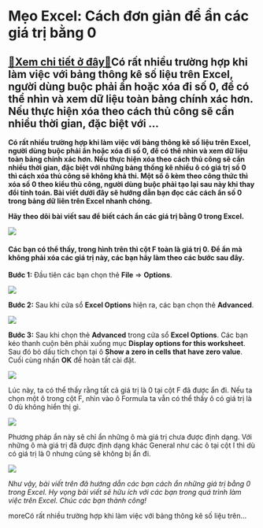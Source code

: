Mẹo Excel: Cách đơn giản để ẩn các giá trị bằng 0
=================================================

[:gift:Xem chi tiết ở đây:gift:](https://hddtvn.com/meo-excel-cach-don-gian-de-an-cac-gia-tri-bang-0/)Có rất nhiều trường hợp khi làm việc với bảng thông kê số liệu trên Excel, người dùng buộc phải ẩn hoặc xóa đi số 0, để có thể nhìn và xem dữ liệu toàn bảng chính xác hơn. Nếu thực hiện xóa theo cách thủ công sẽ cần nhiều thời gian, đặc biệt với …
-------------------------------------------------------------------------------------------------------------------------------------------------------------------------------------------------------------------------------------------------------

**Có rất nhiều trường hợp khi làm việc với bảng thông kê số liệu trên Excel, người dùng buộc phải ẩn hoặc xóa đi số 0, để có thể nhìn và xem dữ liệu toàn bảng chính xác hơn. Nếu thực hiện xóa theo cách thủ công sẽ cần nhiều thời gian, đặc biệt với những bảng thống kê nhiều ô có giá trị số 0 thì cách xóa thủ công sẽ không khả thi. Một số ô kèm theo công thức thì xóa số 0 theo kiểu thủ công, người dùng buộc phải tạo lại sau này khi thay đổi tính toán. Bài viết dưới đây sẽ hướng dẫn bạn đọc các cách ẩn số 0 trong bảng dữ liên trên Excel nhanh chóng.**


**Hãy theo dõi bài viết sau để biết cách ẩn các giá trị bằng 0 trong Excel.**


[![](https://hddtvn.com/wp-content/uploads/2021/01/oAuDw0s.png)](https://hddtvn.com/wp-content/uploads/2021/01/oAuDw0s.png)


#### Các bạn có thể thấy, trong hình trên thì cột F toàn là giá trị 0. Để ẩn mà không phải xóa các giá trị này, các bạn hãy làm theo các bước sau đây.


**Bước 1:** Đầu tiên các bạn chọn thẻ **File** => **Options**.


![](https://hddtvn.com/wp-content/uploads/2021/01/iNK9lpe.png)


**Bước 2:** Sau khi cửa sổ **Excel Options** hiện ra, các bạn chọn thẻ **Advanced**.


![](https://hddtvn.com/wp-content/uploads/2021/01/BxkDwX5.png)


**Bước 3:** Sau khi chọn thẻ **Advanced** trong cửa sổ **Excel Options**. Các bạn kéo thanh cuộn bên phải xuống mục **Display options for this worksheet**. Sau đó bỏ dấu tích chọn tại ô **Show a zero in cells that have zero value**. Cuối cùng nhấn **OK** để hoàn tất cài đặt.


![](https://hddtvn.com/wp-content/uploads/2021/01/RdnVfE4.png)


Lúc này, ta có thể thấy rằng tất cả giá trị là 0 tại cột F đã được ẩn đi. Nếu ta chọn một ô trong cột F, nhìn vào ô Formula ta vẫn có thể thấy ô có giá trị là 0 dù không hiển thị gì.


![](https://hddtvn.com/wp-content/uploads/2021/01/dc4QHRE.png)


Phương pháp ẩn này sẽ chỉ ẩn những ô mà giá trị chưa được định dạng. Với những ô mà giá trị đã được định dạng khác General như các ô tại cột I thì dù có giá trị là 0 nhưng cũng sẽ không bị ẩn đi.


![](https://hddtvn.com/wp-content/uploads/2021/01/wQXKATq.png)


*Như vậy, bài viết trên đã hướng dẫn các bạn cách ẩn những giá trị bằng 0 trong Excel. Hy vọng bài viết sẽ hữu ích với các bạn trong quá trình làm việc trên Excel. Chúc các bạn thành công!*


moreCó rất nhiều trường hợp khi làm việc với bảng thông kê số liệu trên…


